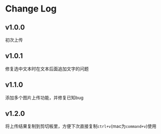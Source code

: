 # Change Log

## v1.0.0

初次上传

## v1.0.1

修复选中文本时在文本后面追加文字的问题

## v1.1.0

添加多个图片上传功能，并修复已知bug

## v1.2.0

将上传结果复制到剪切板里，方便下次直接复制`ctrl+v`(mac为`command+v`)使用
